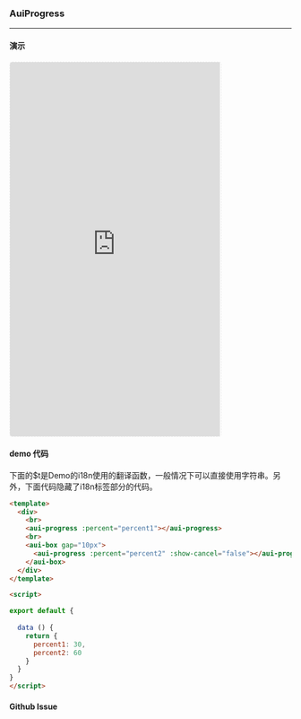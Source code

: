 <!-- ---
nav: zh-CN
--- -->


### AuiProgress

---

#### 演示

 <div style="width:377px;height:667px;display:inline-block;border:1px dashed #ececec;border-radius:5px;overflow:hidden;">
   <iframe src="https://afexteam.github.io/aui-m-demo/#/component/aui-progress" width="375" height="667" border="0" frameborder="0"></iframe>
 </div>

#### demo 代码

<p class="tip">下面的$t是Demo的i18n使用的翻译函数，一般情况下可以直接使用字符串。另外，下面代码隐藏了i18n标签部分的代码。</p>

``` html
<template>
  <div>
    <br>
    <aui-progress :percent="percent1"></aui-progress>
    <br>
    <aui-box gap="10px">
      <aui-progress :percent="percent2" :show-cancel="false"></aui-progress>
    </aui-box>
  </div>
</template>

<script>

export default {
 
  data () {
    return {
      percent1: 30,
      percent2: 60
    }
  }
}
</script>

```


#### Github Issue